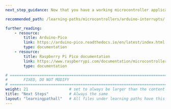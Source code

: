 ```yaml
---
next_step_guidance: Now that you have a working microcontroller application, learn how to improve on it by using external interrupts.

recommended_path: /learning-paths/microcontrollers/arduino-interrupts/ 

further_reading:
    - resource:
        title: Arduino-Pico
        link: https://arduino-pico.readthedocs.io/en/latest/index.html
        type: documentation
    - resource:
        title: Raspberry Pi Pico documentation
        link: https://www.raspberrypi.com/documentation/microcontrollers/raspberry-pi-pico.html
        type: documentation

# ================================================================================
#       FIXED, DO NOT MODIFY
# ================================================================================
weight: 21                  # set to always be larger than the content in this path, and one more than 'review'
title: "Next Steps"         # Always the same
layout: "learningpathall"   # All files under learning paths have this same wrapper
---
```


